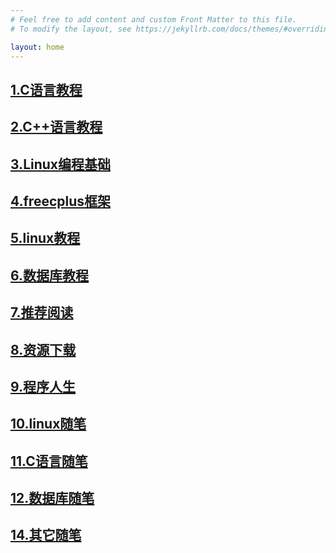 ```yaml
---
# Feel free to add content and custom Front Matter to this file.
# To modify the layout, see https://jekyllrb.com/docs/themes/#overriding-theme-defaults

layout: home
---
```

## [1.C语言教程](2023/05/04/00.C语言教程.html)
## [2.C++语言教程](2023/05/04/00.C++语言教程.html)
## [3.Linux编程基础](2023/05/04/01.学习Linux编程前的准备.html)
## [4.freecplus框架](2023/05/04/00.freecplus框架.html)
## [5.linux教程](2023/05/04/00.Linux教程.html)
## [6.数据库教程](2023/05/04/00.数据库教程.html)
## [7.推荐阅读](2023/05/04/1-freecplus框架-Linux平台下CC++程序员提高开发效率的利器.html)
## [8.资源下载](2023/05/04/01.freecplus框架源代码.html)
## [9.程序人生](2023/05/04/1.程序员如何学习英语.html)
## [10.linux随笔](2023/05/04/001-CentOS7没有ifconfig命令的解决方法.html)
## [11.C语言随笔](2023/05/04/001-sizeof运算符介绍以及常见的坑.html)
## [12.数据库随笔](2023/05/04/1-C语言连接Oracle数据库.html)
## [14.其它随笔](2023/05/04/001-程序员面试需要带身份证和毕业证原件吗.html)
